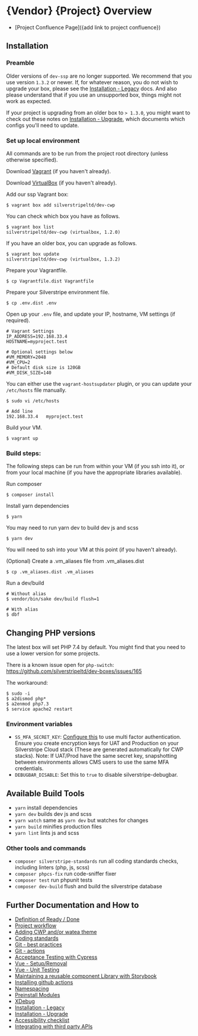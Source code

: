 # {Vendor} {Project} Overview

 * [Project Confluence Page]({add link to project confluence})

## Installation

### Preamble

Older versions of `dev-ssp` are no longer supported. We recommend that you use version `1.3.2` or newer. If, for
whatever reason, you do not wish to upgrade your box, please see the
[Installation - Legacy](docs/installation-legacy.md)
docs. And also please understand that if you use an unsupported box, things might not work as expected.

If your project is upgrading from an older box to `> 1.3.0`, you might want to check out these notes on
[Installation - Upgrade](docs/installation-upgrade.md), which documents which configs you'll need to update.

### Set up local environment

All commands are to be run from the project root directory (unless otherwise specified).

Download [Vagrant](https://www.vagrantup.com/) (if you haven't already).

Download [VirtualBox](https://www.virtualbox.org/wiki/Downloads) (if you haven't already).

Add our ssp Vagrant box:

```
$ vagrant box add silverstripeltd/dev-cwp
```

You can check which box you have as follows.

```
$ vagrant box list
silverstripeltd/dev-cwp (virtualbox, 1.2.0)
```

If you have an older box, you can upgrade as follows.

```
$ vagrant box update
silverstripeltd/dev-cwp (virtualbox, 1.3.2)
```

Prepare your Vagrantfile.

```
$ cp Vagrantfile.dist Vagrantfile
```

Prepare your Silverstripe environment file.

```
$ cp .env.dist .env
```

Open up your `.env` file, and update your IP, hostname, VM settings (if required).

```
# Vagrant Settings
IP_ADDRESS=192.168.33.4
HOSTNAME=myproject.test

# Optional settings below
#VM_MEMORY=2048
#VM_CPU=2
# Default disk size is 120GB
#VM_DISK_SIZE=140
```

You can either use the `vagrant-hostsupdater` plugin, or you can update your `/etc/hosts` file manually.

```
$ sudo vi /etc/hosts

# Add line
192.168.33.4   myproject.test
```

Build your VM.
```
$ vagrant up
```

### Build steps:

The following steps can be run from within your VM (if you ssh into it), or from your local machine (if you have the
appropriate libraries available).

Run composer
```
$ composer install
```

Install yarn dependencies
```
$ yarn
```

You may need to run yarn dev to build dev js and scss
```
$ yarn dev
```

You will need to ssh into your VM at this point (if you haven't already).

(Optional) Create a .vm_aliases file from .vm_aliases.dist
```
$ cp .vm_aliases.dist .vm_aliases
```

Run a dev/build
```
# Without alias
$ vendor/bin/sake dev/build flush=1

# With alias
$ dbf
```

## Changing PHP versions

The latest box will set PHP 7.4 by default. You might find that you need to use a lower version for some projects.

There is a known issue open for `php-switch`:
https://github.com/silverstripeltd/dev-boxes/issues/165

The workaround:
```
$ sudo -i
$ a2dismod php*
$ a2enmod php7.3
$ service apache2 restart
```

### Environment variables

- `SS_MFA_SECRET_KEY`: [Configure this](https://github.com/silverstripe/silverstripe-totp-authenticator#configuration)
to use multi factor authentication. Ensure you create encryption keys for UAT and Production on your Silverstripe Cloud
stack (These are generated automatically for CWP stacks). Note: If UAT/Prod have the same secret key, snapshotting
between environments allows CMS users to use the same MFA credentials.
- `DEBUGBAR_DISABLE`: Set this to `true` to disable silverstripe-debugbar.

## Available Build Tools

* `yarn` install dependencies
* `yarn dev` builds dev js and scss
* `yarn watch` same as `yarn dev` but watches for changes
* `yarn build` minifies production files
* `yarn lint` lints js and scss

### Other tools and commands

* `composer silverstripe-standards` run all coding standards checks, including linters (php, js, scss)
* `composer phpcs-fix` run code-sniffer fixer
* `composer test` run phpunit tests
* `composer dev-build` flush and build the silverstripe database

## Further Documentation and How to

* [Definition of Ready / Done](docs/definition-of-ready-done.md)
* [Project workflow](docs/project-workflow.md)
* [Adding CWP and/or watea theme](docs/cwp.md)
* [Coding standards](docs/coding-standards.md)
* [Git - best practices](docs/git.md)
* [Git - actions](docs/actions.md)
* [Acceptance Testing with Cypress](docs/cypress.md)
* [Vue - Setup/Removal](docs/vue-setup.md)
* [Vue - Unit Testing](docs/vue-test.md)
* [Maintaining a reusable component Library with Storybook](docs/storybook.md)
* [Installing github actions](docs/actions.md)
* [Namespacing](docs/namespacing.md)
* [Preinstall Modules](docs/preinstalled-modules.md)
* [XDebug](docs/xdebug.md)
* [Installation - Legacy](docs/installation-legacy.md)
* [Installation - Upgrade](docs/installation-upgrade.md)
* [Accessibility checklist](docs/accessibility.md)
* [Integrating with third party APIs](https://github.com/silverstripeltd/api-integration-skeleton)
